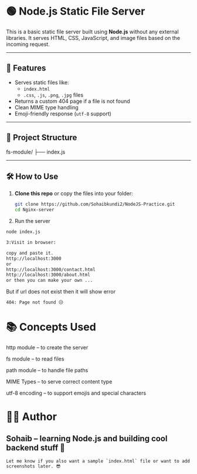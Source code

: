 # 🟢 Node.js Static File Server

This is a basic static file server built using **Node.js** without any external libraries. It serves HTML, CSS, JavaScript, and image files based on the incoming request.

---

## 🚀 Features

- Serves static files like:
  - `index.html`
  - `.css`, `.js`, `.png`, `.jpg` files
- Returns a custom 404 page if a file is not found
- Clean MIME type handling
- Emoji-friendly response (`utf-8` support)

---

## 📁 Project Structure
fs-module/ ├── index.js


---

## 🛠 How to Use

1. **Clone this repo** or copy the files into your folder:
   ```bash
   git clone https://github.com/Sohaibkundi2/NodeJS-Practice.git
   cd Nginx-server

2. Run the server 
```bash 
node index.js

3:Visit in browser:

copy and paste it.
http://localhost:3000
or 
http://localhost:3000/contact.html
http://localhost:3000/about.html
or then you can make your own ...
```

But if url does not exist then it will show error
```bash
404: Page not found 😥 
```

# 📚 Concepts Used
 http module – to create the server

fs module – to read files

path module – to handle file paths

MIME Types – to serve correct content type

utf-8 encoding – to support emojis and special characters



# 🧑‍💻 Author
## Sohaib – learning Node.js and building cool backend stuff 🚀

```pgsql
Let me know if you also want a sample `index.html` file or want to add screenshots later. 😎
```
